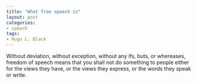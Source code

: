 ```yaml
---
title: "What free speech is"
layout: post
categories:
- speech
tags:
- Hugo L. Black
---
```


Without deviation, without exception, without any ifs, buts, or whereases, freedom of speech means that you shall not do something to people either for the views they have, or the views they express, or the words they speak or write.